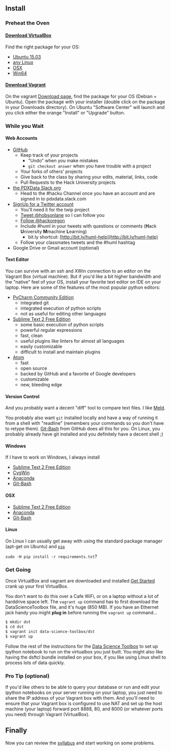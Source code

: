 ## Install

### Preheat the Oven

#### [Download VirtualBox](https://www.virtualbox.org/wiki/Downloads) 

Find the right package for your OS:

- [Ubuntu 15.03](http://download.virtualbox.org/virtualbox/5.0.14/virtualbox-5.0_5.0.14-105127~Ubuntu~wily_amd64.deb)
- [any Linux](https://www.virtualbox.org/wiki/Linux_Downloads)
- [OSX](http://download.virtualbox.org/virtualbox/5.0.14/VirtualBox-5.0.14-105127-OSX.dmg)
- [Win64](http://download.virtualbox.org/virtualbox/5.0.14/VirtualBox-5.0.14-105127-Win.exe)

#### [Download Vagrant](https://www.vagrantup.com/downloads.html)

On the vagrant [Download page](https://www.vagrantup.com/downloads.html), find the package for your OS (Debian = Ubuntu). Open the package with your installer (double click on the package in your Downloads directory). On Ubuntu "Software Center" will launch and you click either the orange "Install" or "Upgrade" button.

### While you Wait

#### Web Accounts

- [GitHub](https://www.google.com/url?sa=t&rct=j&q=&esrc=s&source=web&cd=1&cad=rja&uact=8&ved=0ahUKEwiU15m349_KAhVLy2MKHVy7C3YQFggdMAA&url=https%3A%2F%2Fgithub.com%2Fjoin&usg=AFQjCNF6nezHQWX1hKwEFQVYRrUheS9_Ig)
  - Keep track of your projects
    - "Undo" when you make mistakes
    - `git checkout answer` when you have trouble with a project
  - Your forks of others' projects
  - Give back to the class by sharing your edits, material, links, code
  - Pull Requests to the Hack University projects
- [the PDXData Slack org](https://pdxdata.slack.com/)
  - Head to the #hacku Channel once you have an account and are signed in to pdxdata.slack.com
- [SignUp for a Twitter account](https://twitter.com/signup)
  - You'll need it for the twip project
  - [Tweet @hobsonlane](http://bit.ly/huml-help) so I can follow you
  - [Follow @hackoregon](https://twitter.com/hackoregon)
  - Include #huml in your tweets with questions or comments (**H**ack **U**niversity **M**machine **L**earning)
    - bit.ly shortcut: [http://bit.ly/huml-help](http://bit.ly/huml-help)
  - Follow your classmates tweets and the #huml hashtag 
- Google Drive or Gmail account (optional)

#### Text Editor

You can survive with an ssh and XWin connection to an editor on the Vagrant Box (virtual machine). But if you'd like a bit higher bandwidth and the "native" feel of your OS, install your favorite text editor on IDE on your laptop. Here are some of the features of the most popular python editors: 

- [PyCharm Community Edition](https://www.jetbrains.com/pycharm/download/download-thanks.html?platform=linux&code=PCC)
  - integrated git
  - integrated execution of python scripts
  - not as useful for editing other languages
- [Sublime Text 2 Free Edition](http://www.sublimetext.com/2)
  - some basic execution of python scripts
  - powerful regular expressions
  - fast, clean
  - useful plugins like linters for almost all languages
  - easily customizable
  - difficult to install and maintain plugins
- [Atom](https://atom.io/)
  - fast
  - open source
  - backed by GitHub and a favorite of Google developers
  - customizable
  - new, bleeding edge

#### Version Control

And you probably want a decent "diff" tool to compare text files. I like [Meld](http://meldmerge.org/).

You probably also want `git` installed locally and have a way of running it from a shell with "readline" (remembers your commands so you don't have to retype them). [Git-Bash](http://www.git-scm.com/downloads) from GitHub does all this for you. On Linux, you probably already have git installed and you definitely have a decent shell ;)

#### Windows

If I have to work on Windows, I always install

- [Sublime Text 2 Free Edition](install-sublime.md)
- [CygWin](http://cygwin.com/install.html)
- [Anaconda](https://www.continuum.io/downloads)
- [Git-Bash](http://www.git-scm.com/downloads)

#### OSX

- [Sublime Text 2 Free Edition](install-sublime.md)
- [Anaconda](https://www.continuum.io/downloads)
- [Git-Bash](http://www.git-scm.com/downloads)

#### Linux

On Linux I can usually get away with using the standard package manager (apt-get on Ubuntu) and [`pip`](https://pip.pypa.io/en/stable/installing/)

`sudo -H pip install -r requirements.txt`?

### Get Going

Once VirtualBox and vagrant are downloaded and installed [Get Started](https://www.vagrantup.com/docs/getting-started/) crank up your first VirtualBox.

You don't want to do this over a Cafe WiFi, or on a laptop without a lot of harddrive space left.  The `vagrant up` command has to first download the DataScienceToolbox file, and it's huge (850 MB). If you have an Ethernet jack handy you might **plug in** before running the `vagrant up` command... 

```bash
$ mkdir dst
$ cd dst
$ vagrant init data-science-toolbox/dst
$ vagrant up
```

Follow the rest of the instructions for the [Data Science Toolbox](http://datasciencetoolbox.org/) to set up ipython notebook to run on the virtualbox you just built. You might also like having the dsftcl bundle installed on your box, if you like using Linux shell to process lots of data quickly.

### Pro Tip (optional)

If you'd like others to be able to query your database or run and edit your ipython notebooks on your server running on your laptop, you just need to share the IP address of your Vagrant box with them. And you'll need to ensure that your Vagrant box is configured to use NAT and set up the host machine (your laptop) forward port 8888, 80, and 8000 (or whatever ports you need) through Vagrant (VirtualBox).

## Finally

Now you can review the [syllabus](syllabus.md) and start working on some problems.
